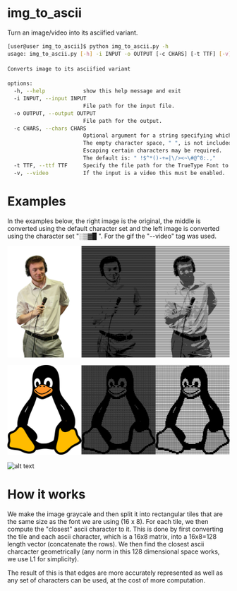 # img_to_ascii
Turn an image/video into its asciified variant.
```sh
[user@user img_to_ascii]$ python img_to_ascii.py -h
usage: img_to_ascii.py [-h] -i INPUT -o OUTPUT [-c CHARS] [-t TTF] [-v]

Converts image to its asciified variant

options:
  -h, --help            show this help message and exit
  -i INPUT, --input INPUT
                        File path for the input file.
  -o OUTPUT, --output OUTPUT
                        File path for the output.
  -c CHARS, --chars CHARS
                        Optional argument for a string specifying which ascii characters are permitted.
                        The empty character space, " ", is not included by unless specified.
                        Escaping certain characters may be required.
                        The default is: " !$^*()-+=|\/><~\#@^8:.,"
  -t TTF, --ttf TTF     Specify the file path for the TrueType Font to be used. The default font used is "dejavu-sans-mono".
  -v, --video           If the input is a video this must be enabled.
```
# Examples
In the examples below, the right image is the original, the middle is converted using the default character set and the left image is converted using the character set "░▒▓█ ". For the gif the "--video" tag was used.

![alt text](Examples/example1.png "Mic Man")

![alt text](Examples/example2.png "Tux")

![alt text](Examples/example3.png "Tesseract")
# How it works
We make the image graycale and then split it into rectangular tiles that are the same size as the font we are using (16 x 8). For each tile, we then compute the "closest" ascii character to it. This is done by first converting the tile and each ascii character, which is a 16x8 matrix, into a 16x8=128 length vector (concatenate the rows). We then find the closest ascii charcacter geometrically (any norm in this 128 dimensional space works, we use L1 for simplicity).

The result of this is that edges are more accurately represented as well as any set of characters can be used, at the cost of more computation.
